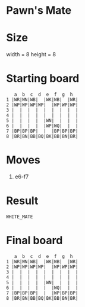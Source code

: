 # Pawn's Mate

# Size
width = 8
height = 8

# Starting board
```
   a  b  c  d  e  f  g  h
1 |WR|WN|WB|  |WK|WB|  |WR|
2 |WP|WP|WP|WP|  |WP|WP|WP|
3 |  |  |  |  |  |  |  |  |
4 |  |  |  |  |  |  |  |  |
5 |  |  |  |  |WN|  |  |  |
6 |  |  |  |  |WP|WQ|  |  |
7 |BP|BP|BP|  |  |BP|BP|BP|
8 |BR|BN|BB|BQ|BK|BB|BN|BR|
```

# Moves
1. e6-f7

# Result
`WHITE_MATE`

# Final board
```
   a  b  c  d  e  f  g  h
1 |WR|WN|WB|  |WK|WB|  |WR|
2 |WP|WP|WP|WP|  |WP|WP|WP|
3 |  |  |  |  |  |  |  |  |
4 |  |  |  |  |  |  |  |  |
5 |  |  |  |  |WN|  |  |  |
6 |  |  |  |  |  |WQ|  |  |
7 |BP|BP|BP|  |  |WP|BP|BP|
8 |BR|BN|BB|BQ|BK|BB|BN|BR|
```